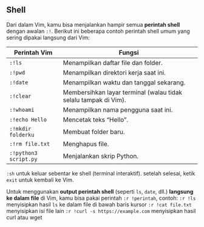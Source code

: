 ## Shell
Dari dalam Vim, kamu bisa menjalankan hampir semua **perintah shell** dengan awalan `:!`. Berikut ini beberapa contoh perintah shell umum yang sering dipakai langsung dari Vim:

| Perintah Vim          | Fungsi                                                          |
| --------------------- | --------------------------------------------------------------- |
| `:!ls`                | Menampilkan daftar file dan folder.                             |
| `:!pwd`               | Menampilkan direktori kerja saat ini.                           |
| `:!date`              | Menampilkan waktu dan tanggal sekarang.                         |
| `:!clear`             | Membersihkan layar terminal (walau tidak selalu tampak di Vim). |
| `:!whoami`            | Menampilkan nama pengguna saat ini.                             |
| `:!echo Hello`        | Mencetak teks “Hello”.                                          |
| `:!mkdir folderku`    | Membuat folder baru.                                            |
| `:!rm file.txt`       | Menghapus file.                                                 |
| `:!python3 script.py` | Menjalankan skrip Python.                                       |

`:sh` untuk keluar sebentar ke shell (terminal interaktif). setelah selesai, ketik `exit` untuk kembali ke Vim.

Untuk menggunakan **output perintah shell** (seperti `ls`, `date`, dll.) **langsung ke dalam file** di Vim, kamu bisa pakai perintah `:r !perintah`, contoh:
`:r !ls` menyisipkan hasil `ls` ke dalam file di bawah baris kursor
`:r !cat file.txt` menyisipkan isi file lain
`:r !curl -s https://example.com` menyisipkan hasil curl atau wget